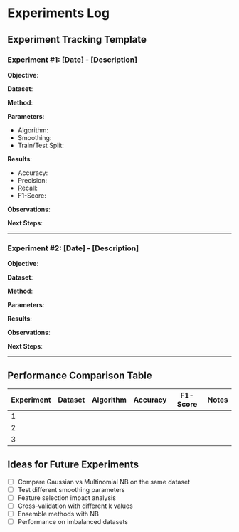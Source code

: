 # Experiments Log

## Experiment Tracking Template

### Experiment #1: [Date] - [Description]

**Objective**: 

**Dataset**: 

**Method**: 

**Parameters**: 
- Algorithm: 
- Smoothing: 
- Train/Test Split: 

**Results**: 
- Accuracy: 
- Precision: 
- Recall: 
- F1-Score: 

**Observations**: 

**Next Steps**: 

---

### Experiment #2: [Date] - [Description]

**Objective**: 

**Dataset**: 

**Method**: 

**Parameters**: 

**Results**: 

**Observations**: 

**Next Steps**: 

---

## Performance Comparison Table

| Experiment | Dataset | Algorithm | Accuracy | F1-Score | Notes |
|------------|---------|-----------|----------|----------|-------|
| 1          |         |           |          |          |       |
| 2          |         |           |          |          |       |
| 3          |         |           |          |          |       |

## Ideas for Future Experiments

- [ ] Compare Gaussian vs Multinomial NB on the same dataset
- [ ] Test different smoothing parameters
- [ ] Feature selection impact analysis
- [ ] Cross-validation with different k values
- [ ] Ensemble methods with NB
- [ ] Performance on imbalanced datasets
